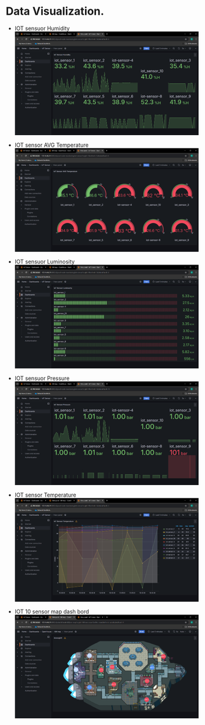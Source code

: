 # Data Visualization.
- IOT sensuor Humidity
![Example Image](Humi.png)

- IOT sensor AVG Temperature
![Example Image](AVGTemp.png)

- IOT sensuor Luminosity
![Example Image](Lumi.png)

- IOT sensuor Pressure
![Example Image](Presure.png)

- IOT sensor Temperature
![Example Image](Temp.png)

- IOT 10 sensor map dash bord
![Example Image](10sensor.png)
